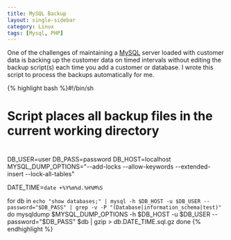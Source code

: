 ```yaml
---
title: MySQL Backup
layout: single-sidebar
category: Linux
tags: [Mysql, PHP]
---
```


One of the challenges of maintaining a <a href="http://mysql.com" target="_blank">MySQL</a> server loaded with customer data is backing up the customer data on timed intervals without editing the backup
script(s) each time you add a customer or database. I wrote this script to process the backups automatically for me.

{% highlight bash %}#!/bin/sh
#
# Script places all backup files in the current working directory
#
DB_USER=user
DB_PASS=password
DB_HOST=localhost
MYSQL_DUMP_OPTIONS="--add-locks --allow-keywords --extended-insert --lock-all-tables"

DATE_TIME=`date +%Y%m%d.%H%M%S`

for db in `echo "show databases;" | mysql -h $DB_HOST -u $DB_USER --password="$DB_PASS" | grep -v -P "(Database|information_schema|test)"`
do
        mysqldump $MYSQL_DUMP_OPTIONS -h $DB_HOST -u $DB_USER --password="$DB_PASS" $db | gzip &gt; $db.$DATE_TIME.sql.gz
done
{% endhighlight %}